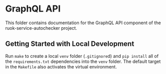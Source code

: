 # GraphQL API

This folder contains documentation for the GraphQL API component of the ruok-service-autochecker project.

## Getting Started with Local Development

Run `make` to create a local `venv` folder (`.gitignore`d) and `pip install` all of the `requirements.txt` dependencies into the `venv` folder. The default target in the `Makefile` also activates the virtual environment.